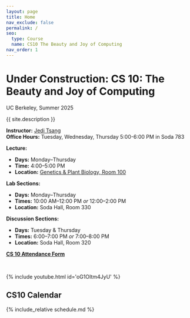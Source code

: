 ```yaml
---
layout: page
title: Home
nav_exclude: false
permalink: /
seo:
  type: Course
  name: CS10 The Beauty and Joy of Computing
nav_order: 1
---
```


# **Under Construction: CS 10: The Beauty and Joy of Computing**
UC Berkeley, Summer 2025

{{ site.description }}

**Instructor:** [Jedi Tsang](staff/#jedidiah-tsang)  
**Office Hours:** Tuesday, Wednesday, Thursday 5:00-6:00 PM in Soda 783 

**Lecture:**  
- **Days:** Monday–Thursday  
- **Time:** 4:00–5:00 PM  
- **Location:** [Genetics & Plant Biology, Room 100](https://maps.app.goo.gl/xoMobDDNmXBST1Gy8)

**Lab Sections:**  
- **Days:** Monday–Thursday  
- **Times:** 10:00 AM–12:00 PM *or* 12:00–2:00 PM  
- **Location:** Soda Hall, Room 330

**Discussion Sections:**  
- **Days:** Tuesday & Thursday  
- **Times:** 6:00–7:00 PM *or* 7:00–8:00 PM
- **Location:** Soda Hall, Room 320

**[CS 10 Attendance Form](https://docs.google.com/forms/d/e/1FAIpQLSdXUTj1LRkfECwDnsCt6hldAX4v6-jjH0awBnsi_mnaH2qx8g/viewform?usp=dialog)** 

<br/>

{% include youtube.html id='oG1OItm4JyU' %}


## CS10 Calendar

{% include_relative schedule.md %}


